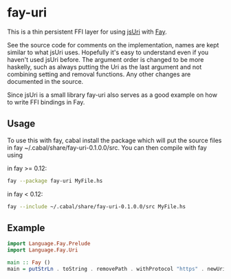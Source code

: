 fay-uri
=======

This is a thin persistent FFI layer for using
[jsUri](https://github.com/derek-watson/jsUri) with
[Fay](http://www.fay-lang.org).

See the source code for comments on the implementation, names are kept
similar to what jsUri uses. Hopefully it's easy to understand even if
you haven't used jsUri before. The argument order is changed to be
more haskelly, such as always putting the Uri as the last argument and
not combining setting and removal functions. Any other changes are
documented in the source.

Since jsUri is a small library fay-uri also serves as a good example
on how to write FFI bindings in Fay.

Usage
-----

To use this with fay, cabal install the package which will put the
source files in fay ~/.cabal/share/fay-uri-0.1.0.0/src. You can then
compile with fay using

in fay >= 0.12:
```bash
fay --package fay-uri MyFile.hs
```

in fay < 0.12:
```bash
fay --include ~/.cabal/share/fay-uri-0.1.0.0/src MyFile.hs
```

Example
-------
```haskell
import Language.Fay.Prelude
import Language.Fay.Uri

main :: Fay ()
main = putStrLn . toString . removePath . withProtocol "https" . newUri =<< currentUri
```
